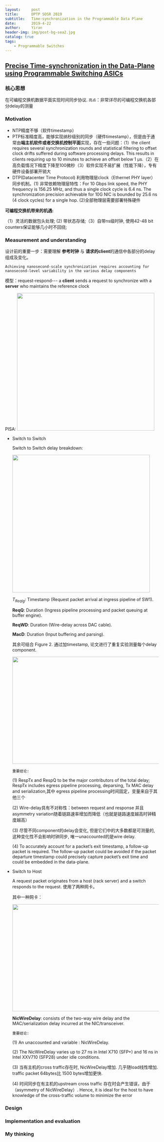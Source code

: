 ```yaml
---
layout:     post
title:      DPTP SOSR 2019
subtitle:   Time-synchronization in the Programmable Data Plane
date:       2019-4-22
author:     Yiran
header-img: img/post-bg-sea2.jpg
catalog: true
tags:
    - Programmable Switches
---
```


## [Precise Time-synchronization in the Data-Plane using Programmable Switching ASICs](https://www.comp.nus.edu.sg/~pravein/papers/DPTP_SOSR19.pdf)
### 核心思想 

在可编程交换机数据平面实现时间同步协议. ```亮点```：非常详尽的可编程交换机各部分delay的测量

### Motivation

- NTP精度不够（软件timestamp）
- PTP标准精度高，能够实现纳秒级别的同步（硬件timestamp），但是由于通常由**端主机软件或者交换机控制平面**实现，存在一些问题：（1）the client requires several synchronization rounds and statistical filtering to offset clock drifts suffered during software processing delays. This results in clients requiring up to 10 minutes to achieve an offset below 1 µs.（2）在高负载情况下精度下降至100微秒（3）软件实现不易扩展（性能下降），专有硬件设备部署开销大
- DTP(Datacenter Time Protocol) 利用物理层clock（Ethernet PHY layer）同步机制。(1) 非常依赖物理层特性：For 10 Gbps link speed, the PHY frequency is 156.25 MHz, and thus a single clock cycle is 6.4 ns. The synchronization precision achievable for 10G NIC is bounded by 25.6 ns (4 clock cycles) for a single hop. (2)全部物理层需要部署特殊硬件

**可编程交换机带来的机遇:**

   （1）灵活的数据包头处理; (2) 带状态存储;（3）自带ns级时钟, 使用42-48 bit counters保证能够几小时不回绕;

### Measurement and understanding

设计前的重要一步：需要理解 **参考时钟** 与 **请求的client**的通信中各部分的delay组成及变化。

```Achieving nanosecond-scale synchronization requires accounting for nanosecond-level variability in the various delay components```

模型：request-respond--- a **client** sends a request to synchronize with a **server** who maintains the reference clock

PISA:
<img width="450" height="450" src="/img/post-dptp-1.png"/>

- Switch to Switch 

   Switch to Switch delay breakdown:

   <img width="450" height="450" src="/img/post-dptp-2.png"/>

   $T_{ReqIg}$: Timestamp (Request packet arrival at ingress pipeline of SW1).

   **ReqQ**: Duration (Ingress pipeline processing and packet queuing at buffer engine).

   **ReqWD**: Duration (Wire-delay across DAC cable).

   **MacD**: Duration (Input buffering and parsing).

   其余可结合 Figure 2. 通过加timestamp, 论文进行了重复实验测量每个delay component.

   <img width="850" height="350" src="/img/post-dptp-3.png"/>

   ```重要结论:```

   (1) RespTx and RespQ to be the major contributors of the total delay; RespTx includes egress pipeline processing, deparsing, Tx MAC delay and serialization,其中 egress pipeline processing时间固定，变量来自于其他三个

   (2) Wire-delay具有不对称性：between request and response 并且asymmetry variation随着链路速率增加而降低（也就是链路速度越高时钟精度越高）

   (3) 尽管不同component的delay会变化, 但是它们中的大多数都是可测量的, 这种变化性不会影响时钟同步, 唯一unaccounted的是wire delay.

   (4) To accurately account for a packet’s exit timestamp, a follow-up packet is required. The follow-up packet could be avoided if the packet departure timestamp could precisely capture packet’s exit time and could be embedded in the data-plane.



- Switch to Host

   A request packet originates from a host (rack server) and a switch responds to the request. 使用了两种网卡。
   
   其中一种网卡：

   <img width="850" height="350" src="/img/post-dptp-4.png"/>

   **NicWireDelay**: consists of the two-way wire delay and the MAC/serialization delay incurred at the NIC/transceiver.

   
   ```重要结论:```

   (1) An unaccounted and variable : NicWireDelay.

   (2) The NicWireDelay varies up to 27 ns in Intel X710 (SFP+) and 16 ns in Intel XXV710 (SFP28) under idle conditions.

   (3) 当有主机的cross traffic存在时, NicWireDelay增加. 几乎随load线性增加. traffic packet 64bytes比 1500 bytes增加更快.

   (4) 时间同步在有主机的upstream cross traffic 存在时会产生错误，由于（asymmetry of NicWireDelay）. Hence, it is ideal for the host to have knowledge of the cross-traffic volume to minimize the error


### Design


### Implementation and evaluation


### My thinking
